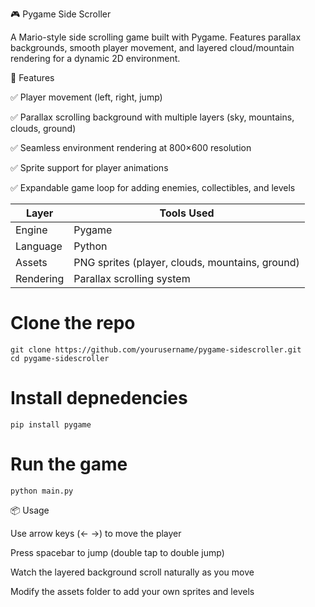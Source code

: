 🎮 Pygame Side Scroller

A Mario-style side scrolling game built with Pygame. Features parallax backgrounds, smooth player movement, and layered cloud/mountain rendering for a dynamic 2D environment.

🚀 Features

✅ Player movement (left, right, jump)

✅ Parallax scrolling background with multiple layers (sky, mountains, clouds, ground)

✅ Seamless environment rendering at 800×600 resolution

✅ Sprite support for player animations

✅ Expandable game loop for adding enemies, collectibles, and levels

| Layer     | Tools Used                                      |
| --------- | ----------------------------------------------- |
| Engine    | Pygame                                          |
| Language  | Python                                          |
| Assets    | PNG sprites (player, clouds, mountains, ground) |
| Rendering | Parallax scrolling system                       |

# Clone the repo
```
git clone https://github.com/yourusername/pygame-sidescroller.git
cd pygame-sidescroller
```
# Install depnedencies
```
pip install pygame
```
# Run the game
```
python main.py
```
📦 Usage

Use arrow keys (← →) to move the player

Press spacebar to jump (double tap to double jump)

Watch the layered background scroll naturally as you move

Modify the assets folder to add your own sprites and levels
